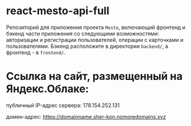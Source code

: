 # react-mesto-api-full
Репозиторий для приложения проекта `Mesto`, включающий фронтенд и бэкенд части приложения со следующими возможностями: авторизации и регистрации пользователей, операции с карточками и пользователями. Бэкенд расположите в директории `backend/`, а фронтенд - в `frontend/`. 
  
# Ссылка на сайт, размещенный на Яндекс.Облаке:
публичный IP-адрес сервера: 178.154.252.131

домен-адрес: https://domainname.sher-kon.nomoredomains.xyz

